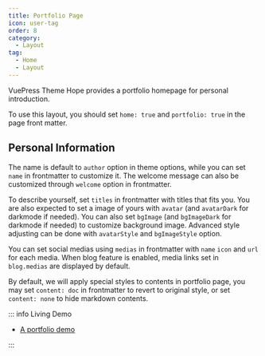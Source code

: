 ```yaml
---
title: Portfolio Page
icon: user-tag
order: 8
category:
  - Layout
tag:
  - Home
  - Layout
---
```


VuePress Theme Hope provides a portfolio homepage for personal introduction.

To use this layout, you should set `home: true` and `portfolio: true` in the page front matter.

## Personal Information

The name is default to `author` option in theme options, while you can set `name` in frontmatter to customize it. The welcome message can also be customized through `welcome` option in frontmatter.

To describe yourself, set `titles` in frontmatter with titles that fits you. You are also expected to set a image of yours with `avatar` (and `avatarDark` for darkmode if needed). You can also set `bgImage` (and `bgImageDark` for darkmode if needed) to customize background image. Advanced style adjusting can be done with `avatarStyle` and `bgImageStyle` option.

You can set social medias using `medias` in frontmatter with `name` `icon` and `url` for each media. When blog feature is enabled, media links set in `blog.medias` are displayed by default.

By default, we will apply special styles to contents in portfolio page, you may set `content: doc` in frontmatter to revert to original style, or set `content: none` to hide markdown contents.

::: info Living Demo

- [A portfolio demo](../../demo/portfolio-home.md)

:::
